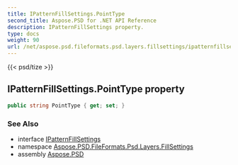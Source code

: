 ```yaml
---
title: IPatternFillSettings.PointType
second_title: Aspose.PSD for .NET API Reference
description: IPatternFillSettings property. 
type: docs
weight: 90
url: /net/aspose.psd.fileformats.psd.layers.fillsettings/ipatternfillsettings/pointtype/
---
```

{{< psd/tize >}}
## IPatternFillSettings.PointType property

```csharp
public string PointType { get; set; }
```

### See Also

* interface [IPatternFillSettings](../)
* namespace [Aspose.PSD.FileFormats.Psd.Layers.FillSettings](../../ipatternfillsettings/)
* assembly [Aspose.PSD](../../../)


